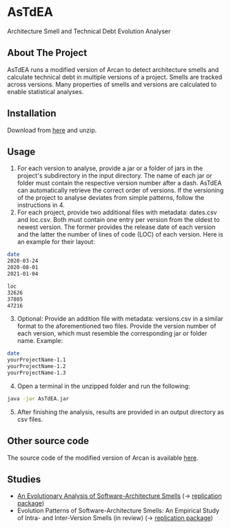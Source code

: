 # AsTdEA
Architecture Smell and Technical Debt Evolution Analyser

## About The Project
AsTdEA runs a modified version of Arcan to detect architecture smells and calculate technical debt in multiple versions of a project. Smells are tracked across versions. Many properties of smells and versions are calculated to enable statistical analyses.

## Installation
Download from [here](https://drive.google.com/uc?export=download&id=1NArqsJyah7NhCcYacjxoOnzcypt-On08) and unzip.

## Usage
1. For each version to analyse, provide a jar or a folder of jars in the project's subdirectory in the input directory. The name of each jar or folder must contain the respective version number after a dash. AsTdEA can automatically retrieve the correct order of versions. If the versioning of the project to analyse deviates from simple patterns, follow the instructions in 4.
2. For each project, provide two additional files with metadata: dates.csv and loc.csv. Both must contain one entry per version from the oldest to newest version. The former provides the release date of each version and the latter the number of lines of code (LOC) of each version. Here is an example for their layout:
```sh
date
2020-03-24
2020-08-01
2021-01-04
```
```sh
loc
32626
37805
47216
```
3. Optional: Provide an addition file with metadata: versions.csv in a similar format to the aforementioned two files. Provide the version number of each version, which must resemble the corresponding jar or folder name. Example:
```sh
date
yourProjectName-1.1
yourProjectName-1.2
yourProjectName-1.3
```
4. Open a terminal in the unzipped folder and run the following:
```sh
java -jar AsTdEA.jar
```
5. After finishing the analysis, results are provided in an output directory as csv files.

## Other source code
The source code of the modified version of Arcan is available [here](https://github.com/PhilippGnoyke/arcan-1.2.1-modded).

## Studies
- [An Evolutionary Analysis of Software-Architecture Smells](https://ieeexplore.ieee.org/abstract/document/9609226) (&#8594; [replication package](https://figshare.com/s/fa17e81cf4f27c84d059))
- Evolution Patterns of Software-Architecture Smells: An Empirical Study of Intra- and Inter-Version Smells (in review) (&#8594; [replication package](https://tinyurl.com/ArchSmellsEvoTOSEM))
